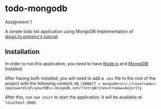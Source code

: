 # todo-mongodb
Assignment 1

A simple todo list application using MongoDB
Implementation of [diogo.fg.pinheiro's tutorial](https://medium.com/@diogo.fg.pinheiro/simple-to-do-list-app-with-node-js-and-mongodb-chapter-2-3780a1c5b039)

## Installation
In order to run this application, you need to have [Node.js](https://nodejs.org/en/) and [MongoDB](https://www.mongodb.com/) installed.

After having both installed, you will need to add a `.env` file to the root of the project with the following content:
`DB_CONNECT = mongodb+srv://<username>:<password\>@\<yourDB\>.mongodb.net/?retryWrites=true&w=majority`

After this, run `npm start` to start the application. It will be available at `localhost:3000`.